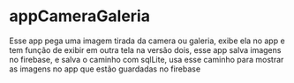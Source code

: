 # appCameraGaleria

Esse app pega uma imagem tirada da camera ou galeria, exibe ela no app e tem função de exibir em outra tela
na versão dois, esse app salva imagens no firebase, e salva o caminho com sqlLite, usa esse caminho para mostrar as imagens no app que estão guardadas no firebase
